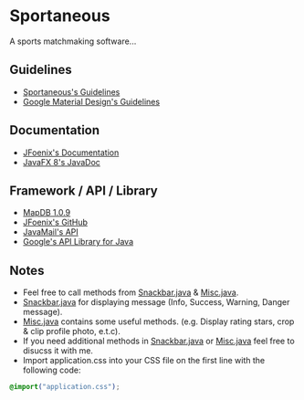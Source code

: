 Sportaneous
======
A sports matchmaking software...

Guidelines
------
* [Sportaneous's Guidelines](https://unoq8a.axshare.com/home.html)
* [Google Material Design's Guidelines](https://material.io/guidelines/)

Documentation
------
* [JFoenix's Documentation](http://www.jfoenix.com/documentation.html)
* [JavaFX 8's JavaDoc](https://docs.oracle.com/javase/8/javafx/api/toc.htm)

Framework / API / Library
------
* [MapDB 1.0.9](http://central.maven.org/maven2/org/mapdb/mapdb/1.0.9/mapdb-1.0.9.jar.asc)
* [JFoenix's GitHub](https://github.com/jfoenixadmin/JFoenix)
* [JavaMail's API](https://github.com/javaee/javamail/releases)
* [Google's API Library for Java](https://developers.google.com/api-client-library/java/google-api-java-client/download)

Notes
------
* Feel free to call methods from [Snackbar.java](src/modules/Snackbar.java) & [Misc.java](src/modules/Misc.java).
* [Snackbar.java](src/modules/Snackbar.java) for displaying message (Info, Success, Warning, Danger message).
* [Misc.java](src/modules/Misc.java) contains some useful methods. (e.g. Display rating stars, crop & clip profile photo, e.t.c).
* If you need additional methods in [Snackbar.java](src/modules/Snackbar.java) or [Misc.java](src/modules/Misc.java) feel free to disucss it with me.
* Import application.css into your CSS file on the first line with the following code:
```CSS
@import("application.css");
```
